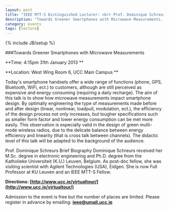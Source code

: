 ```yaml
---
layout: post
title: "IEEE MTT-S Distinguished Lecturer: <br> Prof. Dominique Schreurs"
description: "Towards Greener Smartphones with Microwave Measurements. 31th January 2013"
category: events
tags: [lecture]
---
```

{% include JB/setup %}



###Towards Greener Smartphones with Microwave Measurements

**Time: 4:15pm 31th January 2013 **

**Location: West Wing Room 6, UCC Main Campus **

Today's smartphone handsets offer a wide range of functions (phone, GPS, Bluetooth, WiFi, ect.) to customers, although are still perceived as expensive and energy consuming (requiring a daily recharge). The aim of this talk is to show how microwave measurements impact smartphone design. By optimally engineering the type of measurements made before and after design (linear, nonlinear, loadpull, modulation, ect.), the efficiency of the design process not only increases, but tougher specifications such as smaller form factor and lower energy consumption can be met more easily. This observation is especially valid in the design of green multi-mode wireless radios, due to the delicate balance between energy efficiency and linearity (that is cross talk between channels). The didactic level of this talk will be adapted to the background of the audience.

Prof. Dominique Schreurs Brief Biography
Dominique Schreurs received her M.Sc. degree in electronic engineering and Ph.D. degree from the Katholieke Universiteit (K.U.) Leuven, Belgium. As post-doc fellow, she was visiting scientist with Agilent Technologies (USA), Eidgen. She is now Full Professor at KU Leuven and an IEEE MTT-S Fellow.



**Directions: [http://www.ucc.ie/virtualtour/](http://www.ucc.ie/virtualtour/)**

Admission to the event is free but the number of places are limited. Please register in advance by emailing: **[ieee@umail.ucc.ie](mailto:ieee@umail.ucc.ie)**





